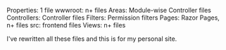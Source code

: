 Properties: 1 file
wwwroot: n+ files
Areas: Module-wise Controller files
Controllers: Controller files
Filters: Permission filters
Pages: Razor Pages, n+ files
src: frontend files
Views: n+ files

I've rewritten all these files and this is for my personal site.
